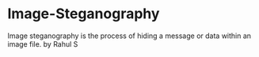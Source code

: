 # Image-Steganography
Image steganography is the process of hiding a message or data within an image file.
by Rahul S
